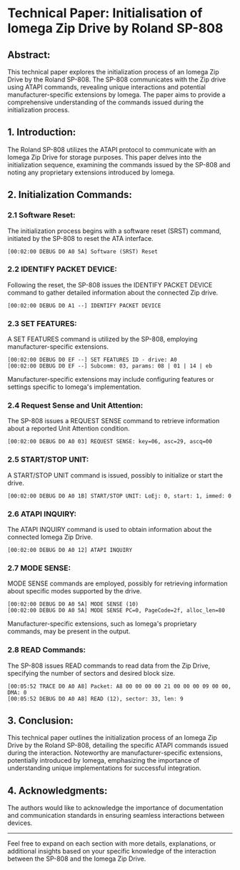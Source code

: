 # Technical Paper: Initialisation of Iomega Zip Drive by Roland SP-808

## Abstract:

This technical paper explores the initialization process of an Iomega Zip Drive by the Roland SP-808. The SP-808 communicates with the Zip drive using ATAPI commands, revealing unique interactions and potential manufacturer-specific extensions by Iomega. The paper aims to provide a comprehensive understanding of the commands issued during the initialization process.

## 1. Introduction:

The Roland SP-808 utilizes the ATAPI protocol to communicate with an Iomega Zip Drive for storage purposes. This paper delves into the initialization sequence, examining the commands issued by the SP-808 and noting any proprietary extensions introduced by Iomega.

## 2. Initialization Commands:

### 2.1 Software Reset:

The initialization process begins with a software reset (SRST) command, initiated by the SP-808 to reset the ATA interface.

```plaintext
[00:02:00 DEBUG D0 A0 5A] Software (SRST) Reset
```

### 2.2 IDENTIFY PACKET DEVICE:

Following the reset, the SP-808 issues the IDENTIFY PACKET DEVICE command to gather detailed information about the connected Zip drive.

```plaintext
[00:02:00 DEBUG D0 A1 --] IDENTIFY PACKET DEVICE
```

### 2.3 SET FEATURES:

A SET FEATURES command is utilized by the SP-808, employing manufacturer-specific extensions.

```plaintext
[00:02:00 DEBUG D0 EF --] SET FEATURES ID - drive: A0
[00:02:00 DEBUG D0 EF --] Subcomm: 03, params: 08 | 01 | 14 | eb
```

Manufacturer-specific extensions may include configuring features or settings specific to Iomega's implementation.

### 2.4 Request Sense and Unit Attention:

The SP-808 issues a REQUEST SENSE command to retrieve information about a reported Unit Attention condition.

```plaintext
[00:02:00 DEBUG D0 A0 03] REQUEST SENSE: key=06, asc=29, ascq=00
```

### 2.5 START/STOP UNIT:

A START/STOP UNIT command is issued, possibly to initialize or start the drive.

```plaintext
[00:02:00 DEBUG D0 A0 1B] START/STOP UNIT: LoEj: 0, start: 1, immed: 0
```

### 2.6 ATAPI INQUIRY:

The ATAPI INQUIRY command is used to obtain information about the connected Iomega Zip Drive.

```plaintext
[00:02:00 DEBUG D0 A0 12] ATAPI INQUIRY
```

### 2.7 MODE SENSE:

MODE SENSE commands are employed, possibly for retrieving information about specific modes supported by the drive.

```plaintext
[00:02:00 DEBUG D0 A0 5A] MODE SENSE (10)
[00:02:00 DEBUG D0 A0 5A] MODE SENSE PC=0, PageCode=2f, alloc_len=80
```

Manufacturer-specific extensions, such as Iomega's proprietary commands, may be present in the output.

### 2.8 READ Commands:

The SP-808 issues READ commands to read data from the Zip Drive, specifying the number of sectors and desired block size.

```plaintext
[00:05:52 TRACE D0 A0 A8] Packet: A8 00 00 00 00 21 00 00 00 09 00 00, DMA: 0
[00:05:52 DEBUG D0 A0 A8] READ (12), sector: 33, len: 9
```

## 3. Conclusion:

This technical paper outlines the initialization process of an Iomega Zip Drive by the Roland SP-808, detailing the specific ATAPI commands issued during the interaction. Noteworthy are manufacturer-specific extensions, potentially introduced by Iomega, emphasizing the importance of understanding unique implementations for successful integration.

## 4. Acknowledgments:

The authors would like to acknowledge the importance of documentation and communication standards in ensuring seamless interactions between devices.

---

Feel free to expand on each section with more details, explanations, or additional insights based on your specific knowledge of the interaction between the SP-808 and the Iomega Zip Drive.
